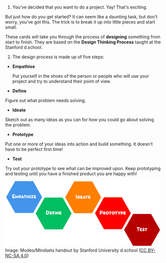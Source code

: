 1. You've decided that you want to do a project. Yay! That's exciting. 

 But just how do you get started? It can seem like a daunting task, but don't worry, you've got this. The trick is to break it up into little pieces and start small. 
 
 These cards will take you through the process of **designing** something from start to finish. They are based on the **Design Thinking Process** taught at the Stanford d.school.

2. The design process is made up of five steps:
 * **Empathise**
 
   Put yourself in the shoes of the person or people who will use your project and try to understand their point of view.
 * **Define**
 
 Figure out what problem needs solving.
 * **Ideate**
 
 Sketch out as many ideas as you can for how you could go about solving the problem.
 * **Prototype**
 
 Put one or more of your ideas into action and build something. It doesn't have to be perfect first time!
 * **Test**
 
 Try out your prototype to see what can be improved upon. Keep prototyping and testing until you have a finished product you are happy with!


![](designthinkingsteps.png)
Image: Modes/Mindsets handout by Stanford University d.school \([CC BY-NC-SA 4.0](https://creativecommons.org/licenses/by-nc-sa/4.0/)\) 






